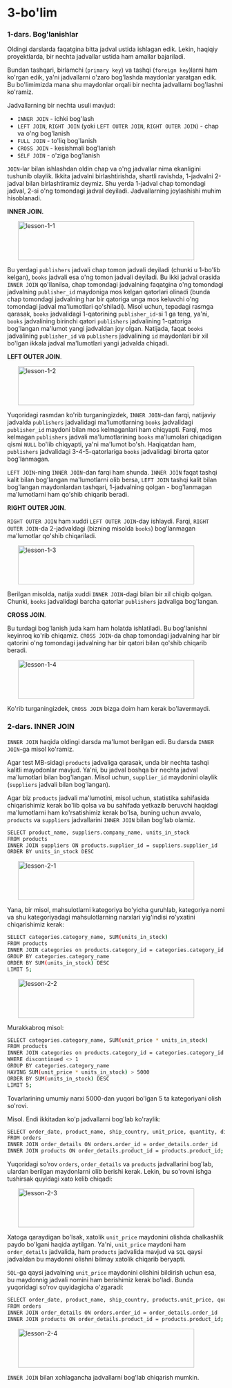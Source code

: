 # 3-bo'lim

### 1-dars. Bog'lanishlar

Oldingi darslarda faqatgina bitta jadval ustida ishlagan edik. Lekin, haqiqiy proyektlarda, bir nechta jadvallar ustida ham amallar bajariladi.

Bundan tashqari, birlamchi (`primary key`) va tashqi (`foreign key`)larni ham ko'rgan edik, ya'ni jadvallarni o'zaro bog'lashda maydonlar yaratgan edik. Bu bo'limimizda mana shu maydonlar orqali bir nechta jadvallarni bog'lashni ko'ramiz.

Jadvallarning bir nechta usuli mavjud:

* `INNER JOIN` - ichki bog'lash
* `LEFT JOIN`, `RIGHT JOIN` (yoki `LEFT OUTER JOIN`, `RIGHT OUTER JOIN`) - chap va o'ng bog'lanish
* `FULL JOIN` - to'liq bog'lanish
* `CROSS JOIN` - kesishmali bog'lanish
* `SELF JOIN` - o'ziga bog'lanish

`JOIN`-lar bilan ishlashdan oldin chap va o'ng jadvallar nima ekanligini tushunib olaylik. Ikkita jadvalni birlashtirishda, shartli ravishda, 1-jadvalni 2-jadval bilan birlashtiramiz deymiz. Shu yerda 1-jadval chap tomondagi jadval, 2-si o'ng tomondagi jadval deyiladi. Jadvallarning joylashishi muhim hisoblanadi.

**INNER JOIN.**

<img src="images/lesson-1-1.png" alt="lesson-1-1" title="lesson-1-1" style="width:90%;height:90;margin:0 auto;display:block;">

Bu yerdagi `publishers` jadvali chap tomon jadvali deyiladi (chunki u 1-bo'lib kelgan), `books` jadvali esa o'ng tomon jadvali deyiladi. Bu ikki jadval orasida `INNER JOIN` qo'llanilsa, chap tomondagi jadvalning faqatgina o'ng tomondagi jadvalning `publisher_id` maydoniga mos kelgan qatorlari olinadi (bunda chap tomondagi jadvalning har bir qatoriga unga mos keluvchi o'ng tomondagi jadval ma'lumotlari qo'shiladi). Misol uchun, tepadagi rasmga qarasak, `books` jadvalidagi  1-qatorining `publisher_id`-si 1 ga teng, ya'ni, `books` jadvalining birinchi qatori `publishers` jadvalining 1-qatoriga bog'langan ma'lumot yangi jadvaldan joy olgan. Natijada, faqat `books` jadvalining `publisher_id` va `publishers` jadvalining `id` maydonlari bir xil bo'lgan ikkala jadval ma'lumotlari yangi jadvalda chiqadi.

**LEFT OUTER JOIN**.

<img src="images/lesson-1-2.png" alt="lesson-1-2" title="lesson-1-2" style="width:90%;height:90;margin:0 auto;display:block;">

Yuqoridagi rasmdan ko'rib turganingizdek, `INNER JOIN`-dan farqi, natijaviy jadvalda `publishers` jadvalidagi ma'lumotlarning `books` jadvalidagi `publisher_id` maydoni bilan mos kelmaganlari ham chiqyapti. Farqi, mos kelmagan `publishers` jadvali ma'lumotlarining `books` ma'lumolari chiqadigan qismi `NULL` bo'lib chiqyapti, ya'ni ma'lumot bo'sh. Haqiqatdan ham, `publishers` jadvalidagi 3-4-5-qatorlariga `books` jadvalidagi birorta qator bog'lanmagan.

`LEFT JOIN`-ning `INNER JOIN`-dan farqi ham shunda. `INNER JOIN` faqat tashqi kalit bilan bog'langan ma'lumotlarni olib bersa, `LEFT JOIN` tashqi kalit bilan bog'langan maydonlardan tashqari, 1-jadvalning qolgan - bog'lanmagan ma'lumotlarni ham qo'shib chiqarib beradi.

**RIGHT OUTER JOIN**.

`RIGHT OUTER JOIN` ham xuddi `LEFT OUTER JOIN`-day ishlaydi. Farqi, `RIGHT OUTER JOIN`-da 2-jadvaldagi (bizning misolda `books`) bog'lanmagan ma'lumotlar qo'shib chiqariladi.

<img src="images/lesson-1-3.png" alt="lesson-1-3" title="lesson-1-3" style="width:90%;height:90;margin:0 auto;display:block;">

Berilgan misolda, natija xuddi `INNER JOIN`-dagi bilan bir xil chiqib qolgan. Chunki, `books` jadvalidagi barcha qatorlar `publishers` jadvaliga bog'langan.

**CROSS JOIN**.

Bu turdagi bog'lanish juda kam ham holatda ishlatiladi. Bu bog'lanishni keyinroq ko'rib chiqamiz. `CROSS JOIN`-da chap tomondagi jadvalning har bir qatorini o'ng tomondagi jadvalning har bir qatori bilan qo'shib chiqarib beradi.

<img src="images/lesson-1-4.png" alt="lesson-1-4" title="lesson-1-4" style="width:90%;height:90;margin:0 auto;display:block;">

Ko'rib turganingizdek, `CROSS JOIN` bizga doim ham kerak bo'lavermaydi.

### 2-dars. INNER JOIN

`INNER JOIN` haqida oldingi darsda ma'lumot berilgan edi. Bu darsda `INNER JOIN`-ga misol ko'ramiz.

Agar test MB-sidagi `products` jadvaliga qarasak, unda bir nechta tashqi kalitli mayodonlar mavjud. Ya'ni, bu jadval boshqa bir nechta jadval ma'lumotlari bilan bog'langan. Misol uchun, `supplier_id` maydonini olaylik (`suppliers` jadvali bilan bog'langan).

Agar biz `products` jadvali ma'lumotini, misol uchun, statistika sahifasida chiqarishimiz kerak bo'lib qolsa va bu sahifada yetkazib beruvchi haqidagi ma'lumotlarni ham ko'rsatishimiz kerak bo'lsa, buning uchun avvalo, `products` va `suppliers` jadvallarini `INNER JOIN` bilan bog'lab olamiz.

```bash
SELECT product_name, suppliers.company_name, units_in_stock 
FROM products
INNER JOIN suppliers ON products.supplier_id = suppliers.supplier_id 
ORDER BY units_in_stock DESC
```

<img src="images/lesson-2-1.png" alt="lesson-2-1" title="lesson-2-1" style="width:90%;height:90;margin:0 auto;display:block;">


Yana, bir misol, mahsulotlarni kategoriya bo'yicha guruhlab, kategoriya nomi va shu kategoriyadagi mahsulotlarning narxlari yig'indisi ro'yxatini chiqarishimiz kerak:

```bash
SELECT categories.category_name, SUM(units_in_stock)
FROM products
INNER JOIN categories on products.category_id = categories.category_id 
GROUP BY categories.category_name
ORDER BY SUM(units_in_stock) DESC
LIMIT 5;
```

<img src="images/lesson-2-2.png" alt="lesson-2-2" title="lesson-2-2" style="width:90%;height:90;margin:0 auto;display:block;">

Murakkabroq misol:

```bash
SELECT categories.category_name, SUM(unit_price * units_in_stock)
FROM products
INNER JOIN categories on products.category_id = categories.category_id 
WHERE discontinued <> 1
GROUP BY categories.category_name
HAVING SUM(unit_price * units_in_stock) > 5000
ORDER BY SUM(units_in_stock) DESC
LIMIT 5;
```

Tovarlarining umumiy narxi 5000-dan yuqori bo'lgan 5 ta kategoriyani olish so'rovi.

Misol. Endi ikkitadan ko'p jadvallarni bog'lab ko'raylik:

```bash
SELECT order_date, product_name, ship_country, unit_price, quantity, discount
FROM orders
INNER JOIN order_details ON orders.order_id = order_details.order_id 
INNER JOIN products ON order_details.product_id = products.product_id;
```

Yuqoridagi so'rov `orders`, `order_details` va `products` jadvallarini bog'lab, ulardan berilgan maydonlarni olib berishi kerak. Lekin, bu so'rovni ishga tushirsak quyidagi xato kelib chiqadi:

<img src="images/lesson-2-3.png" alt="lesson-2-3" title="lesson-2-3" style="width:90%;height:90;margin:0 auto;display:block;">

Xatoga qaraydigan bo'lsak, xatolik `unit_price` maydonini olishda chalkashlik paydo bo'lgani haqida aytilgan. Ya'ni, `unit_price` maydoni ham `order_details` jadvalida, ham `products` jadvalida mavjud va `SQL` qaysi jadvaldan bu maydonni olishni bilmay xatolik chiqarib beryapti.

`SQL`-ga qaysi jadvalning `unit_price` maydonini olishini bildirish uchun esa, bu maydonnig jadvali nomini ham berishimiz kerak bo'ladi. Bunda yuqoridagi so'rov quyidagicha o'zgaradi:

```bash
SELECT order_date, product_name, ship_country, products.unit_price, quantity, discount
FROM orders
INNER JOIN order_details ON orders.order_id = order_details.order_id 
INNER JOIN products ON order_details.product_id = products.product_id;
```

<img src="images/lesson-2-4.png" alt="lesson-2-4" title="lesson-2-4" style="width:90%;height:90;margin:0 auto;display:block;">



`INNER JOIN` bilan xohlagancha jadvallarni bog'lab chiqarish mumkin.
